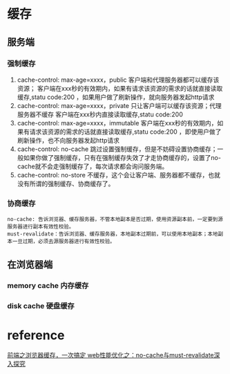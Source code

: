 # 缓存
## 服务端 
### 强制缓存
1. cache-control: max-age=xxxx，public
    客户端和代理服务器都可以缓存该资源；
    客户端在xxx秒的有效期内，如果有请求该资源的需求的话就直接读取缓存,statu code:200 ，如果用户做了刷新操作，就向服务器发起http请求
2. cache-control: max-age=xxxx，private
    只让客户端可以缓存该资源；代理服务器不缓存
    客户端在xxx秒内直接读取缓存,statu code:200
3. cache-control: max-age=xxxx，immutable
    客户端在xxx秒的有效期内，如果有请求该资源的需求的话就直接读取缓存,statu code:200 ，即使用户做了刷新操作，也不向服务器发起http请求
4. cache-control: no-cache
    跳过设置强制缓存，但是不妨碍设置协商缓存；一般如果你做了强制缓存，只有在强制缓存失效了才走协商缓存的，设置了no-cache就不会走强制缓存了，每次请求都会询问服务端。
5. cache-control: no-store
    不缓存，这个会让客户端、服务器都不缓存，也就没有所谓的强制缓存、协商缓存了。

### 协商缓存
    no-cache: 告诉浏览器、缓存服务器，不管本地副本是否过期，使用资源副本前，一定要到源服务器进行副本有效性校验。
    must-revalidate：告诉浏览器、缓存服务器，本地副本过期前，可以使用本地副本；本地副本一旦过期，必须去源服务器进行有效性校验。


## 在浏览器端
### memory cache 内存缓存
### disk cache 硬盘缓存


# reference
[前端之浏览器缓存，一次搞定 ](https://juejin.im/post/5c417993f265da61285a6075)
[web性能优化之：no-cache与must-revalidate深入探究](https://segmentfault.com/a/1190000007317481)